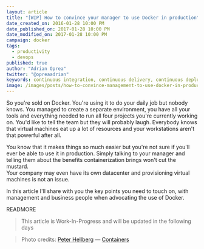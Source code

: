 ```yaml
---
layout: article
title: "[WIP] How to convince your manager to use Docker in production"
date_created_on: 2016-01-28 10:00 PM
date_published_on: 2017-01-28 10:00 PM
date_modified_on: 2017-01-28 10:00 PM
campaign: docker
tags:
  - productivity
  - devops
published: true
author: "Adrian Oprea"
twitter: "@opreaadrian"
keywords: continuous integration, continuous delivery, continuous deployment, microservices, productivity, infrastructure, devops, docker, docker containers
image: /images/posts/how-to-convince-management-to-use-docker-in-production/post.jpg
---
```


So you're sold on Docker. You're using it to do your daily job but nobody knows. 
You managed to create a separate environment, you have all your tools and everything needed to run all four projects you're currently working on.
You'd like to tell the team but they will probably laugh. Everybody knows that virtual machines eat up a lot of resources and your workstations aren't that powerful after all.

You know that it makes things so much easier but you're not sure if you'll ever be able to use it in production. 
Simply talking to your manager and telling them about the benefits containerization brings won't cut the mustard.  
Your company may even have its own datacenter and provisioning virtual machines is not an issue. 

In this article I'll share with you the key points you need to touch on, with management and business people when advocating the use of Docker.

READMORE

> This article is Work-In-Progress and will be updated in the following days

<!-- ## Table of contents -->
<!-- {:.no_toc} -->
<!--  -->
<!-- * Table of contents(will contain all headings execept the "Table of contents" one above) -->
<!-- {:toc} -->

> Photo credits:
> [Peter Hellberg](https://www.flickr.com/photos/peterhellberg/) &mdash; [Containers](https://flic.kr/p/3eHezK)
